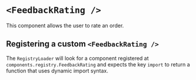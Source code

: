 # `<FeedbackRating />`

This component allows the user to rate an order.

## Registering a custom `<FeedbackRating />`

The `RegistryLoader` will look for a component registered at `components.registry.FeedbackRating` and expects the key `import` to return a function that uses dynamic import syntax.
